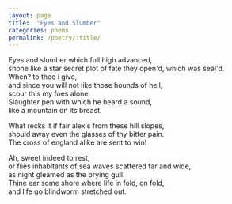 ```yaml
---
layout: page
title:  "Eyes and Slumber"
categories: poems
permalink: /poetry/:title/
---
```

Eyes and slumber which full high advanced,  
shone like a star secret plot of fate they open'd, which was seal'd.  
When? to thee i give,  
and since you will not like those hounds of hell,  
scour this my foes alone.  
Slaughter pen with which he heard a sound,  
like a mountain on its breast.  

What recks it if fair alexis from these hill slopes,  
should away even the glasses of thy bitter pain.  
The cross of england alike are sent to win!  

Ah, sweet indeed to rest,  
or flies inhabitants of sea waves scattered far and wide,  
as night gleamed as the prying gull.  
Thine ear some shore where life in fold, on fold,  
and life go blindworm stretched out.  

